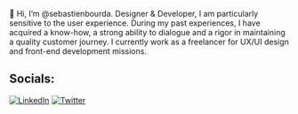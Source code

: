 👋 Hi, I’m @sebastienbourda.
Designer & Developer, I am particularly sensitive to the user experience.
During my past experiences, I have acquired a know-how, a strong ability to dialogue and a rigor in maintaining a quality customer journey.
I currently work as a freelancer for UX/UI design and front-end development missions.

## Socials:

<a href="https://linkedin.com/in/www.linkedin.com/in/sebastien-bourda"><img src="https://img.shields.io/badge/LinkedIn-%230077B5.svg?logo=linkedin&logoColor=white" alt="LinkedIn" /></a> <a href="https://twitter.com/@SebastienBourda"><img src="https://img.shields.io/badge/Twitter-%231DA1F2.svg?logo=Twitter&logoColor=white" alt="Twitter" /></a>
